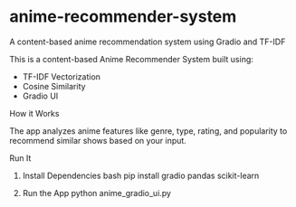 # anime-recommender-system
A content-based anime recommendation system using Gradio and TF-IDF

This is a content-based Anime Recommender System built using:
- TF-IDF Vectorization
- Cosine Similarity
- Gradio UI

How it Works

The app analyzes anime features like genre, type, rating, and popularity to recommend similar shows based on your input.

Run It

1. Install Dependencies
bash
pip install gradio pandas scikit-learn

2. Run the App
python anime_gradio_ui.py

